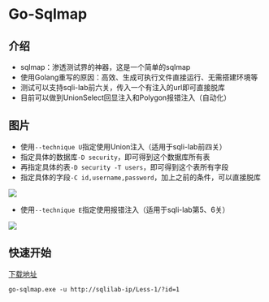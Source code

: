 # Go-Sqlmap

## 介绍

- sqlmap：渗透测试界的神器，这是一个简单的sqlmap
- 使用Golang重写的原因：高效、生成可执行文件直接运行、无需搭建环境等
- 测试可以支持sqli-lab前六关，传入一个有注入的url即可直接脱库
- 目前可以做到UnionSelect回显注入和Polygon报错注入（自动化）

## 图片

- 使用`--technique U`指定使用Union注入（适用于sqli-lab前四关）
- 指定具体的数据库`-D security`，即可得到这个数据库所有表
- 再指定具体的表`-D security -T users`，即可得到这个表所有字段
- 指定具体的字段`-C id,username,password`，加上之前的条件，可以直接脱库

![](https://raw.githubusercontent.com/EmYiQing/go-sqlmap/master/img/02.png)

- 使用`--technique E`指定使用报错注入（适用于sqli-lab第5、6关）

![](https://raw.githubusercontent.com/EmYiQing/go-sqlmap/master/img/01.png)

## 快速开始

[下载地址](https://github.com/EmYiQing/go-sqlmap/releases)

```shell
go-sqlmap.exe -u http://sqlilab-ip/Less-1/?id=1
```


